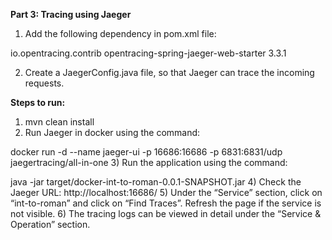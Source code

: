 **Part 3: Tracing using Jaeger**

1. Add the following dependency in pom.xml file:
<dependency>
	<groupId>io.opentracing.contrib</groupId>
	<artifactId>opentracing-spring-jaeger-web-starter</artifactId>
	<version>3.3.1</version>
</dependency>

2. Create a JaegerConfig.java file, so that Jaeger can trace the incoming requests.

**Steps to run:**

1) mvn clean install
2) Run Jaeger in docker using the command:

docker run -d --name jaeger-ui -p 16686:16686 -p 6831:6831/udp jaegertracing/all-in-one 
3) Run the application using the command:

java -jar target/docker-int-to-roman-0.0.1-SNAPSHOT.jar
4) Check the Jaeger URL: http://localhost:16686/
5) Under the “Service” section, click on “int-to-roman” and click on “Find Traces”. Refresh the page if the service is not visible.
6) The tracing logs can be viewed in detail under the “Service & Operation” section.
